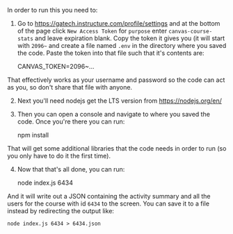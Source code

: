 In order to run this you need to:

1. Go to https://gatech.instructure.com/profile/settings and at the bottom of the page click `New Access Token` for `purpose` enter `canvas-course-stats` and leave expiration blank.
Copy the token it gives you (it will start with `2096~` and create a file named `.env` in the directory where you saved the code. Paste the token into that file such that it's contents are:

    CANVAS_TOKEN=2096~...

That effectively works as your username and password so the code can act as you, so don't share that file with anyone.

2. Next you'll need nodejs get the LTS version from https://nodejs.org/en/

3. Then you can open a console and navigate to where you saved the code.
Once you're there you can run:

    npm install

That will get some additional libraries that the code needs in order to run (so you only have to do it the first time).

4. Now that that's all done, you can run:

    node index.js 6434

And it will write out a JSON containing the activity summary and all the users for the course with id `6434` to the screen. You can save it to a file instead by redirecting the output like:

    node index.js 6434 > 6434.json

